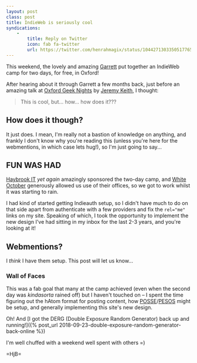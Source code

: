 ```yaml
---
layout: post
class: post
title: IndieWeb is seriously cool
syndications:
    -
        title: Reply on Twitter
        icon: fab fa-twitter
        url: https://twitter.com/henrahmagix/status/1044271303350517765
---
```


This weekend, the lovely and amazing [Garrett](https://polytechnic.co.uk/) put together an IndieWeb camp for two days, for free, in Oxford!

After hearing about it through Garrett a few months back, just before an amazing talk at [Oxford Geek Nights](http://oxford.geeknights.net/) by [Jeremy Keith](https://adactio.com/), I thought:

>This is cool, but... how... how does it???

## How does it though?

It just does. I mean, I'm really not a bastion of knowledge on anything, and frankly I don't know why you're reading this (unless you're here for the webmentions, in which case lets hug!), so I'm just going to say...

## FUN WAS HAD

[Haybrook IT](http://www.haybrook.co.uk/) _yet again_ amazingly sponsored the two-day camp, and [White October](https://www.whiteoctober.co.uk/) generously allowed us use of their offices, so we got to work whilst it was starting to rain.

I had kind of started getting Indieauth setup, so I didn't have much to do on that side apart from authenticate with a few providers and fix the `rel="me"` links on my site. Speaking of which, I took the opportunity to implement the new design I've had sitting in my inbox for the last 2-3 years, and you're looking at it!

## Webmentions?

I _think_ I have them setup. This post will let us know...

### Wall of Faces

This was a fab goal that many at the camp achieved (even when the second day was _kindasorta_ rained off) but I haven't touched on – I spent the time figuring out the hAtom format for posting content, how [POSSE](https://indieweb.org/POSSE)/[PESOS](https://indieweb.org/PESOS) might be setup, and generally implementing this site's new design.

Oh! And [I got the DERG (Double Exposure Random Generator) back up and running!]({% post_url 2018-09-23-double-exposure-random-generator-back-online %})

I'm well chuffed with a weekend well spent with others =)

=HjB=
